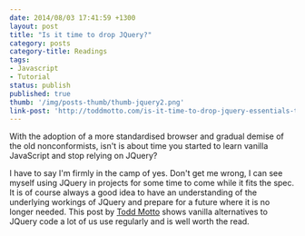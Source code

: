 ```yaml
---
date: 2014/08/03 17:41:59 +1300
layout: post
title: "Is it time to drop JQuery?"
category: posts
category-title: Readings
tags:
- Javascript
- Tutorial
status: publish
published: true
thumb: '/img/posts-thumb/thumb-jquery2.png'
link-post: 'http://toddmotto.com/is-it-time-to-drop-jquery-essentials-to-learning-javascript-from-a-jquery-background/'
---
```


With the adoption of a more standardised browser and gradual demise of the old nonconformists, isn't is about time you started to learn vanilla JavaScript and stop relying on JQuery?

I have to say I'm firmly in the camp of yes. Don't get me wrong, I can see myself using JQuery in projects for some time to come while it fits the spec. It is of course always a good idea to have an understanding of the underlying workings of JQuery and prepare for a future where it is no longer needed. This post by [Todd Motto](http://toddmotto.com "Visit Todd's website") shows vanilla alternatives to JQuery code a lot of us use regularly and is well worth the read.
